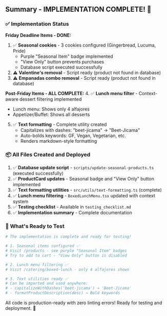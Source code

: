 
## Summary - IMPLEMENTATION COMPLETE! 🎉

### ✅ **Implementation Status**

**Friday Deadline Items - DONE:**
1. ✅ **Seasonal cookies** - 3 cookies configured (Gingerbread, Lucuma, Pride)
   - Purple "Seasonal Item" badge implemented
   - "View Only" button prevents purchases
   - Database script executed successfully
2. ⚠️ **Valentine's removal** - Script ready (product not found in database)
3. ⚠️ **Empanadas combo removal** - Script ready (product not found in database)

**Post-Friday Items - ALL COMPLETE:**
4. ✅ **Lunch menu filter** - Context-aware dessert filtering implemented
   - Lunch menu: Shows only 4 alfajores
   - Appetizer/Buffet: Shows all desserts
5. ✅ **Text formatting** - Complete utility created
   - Capitalizes with dashes: "beet-jicama" → "Beet-Jicama"
   - Auto-bolds keywords: GF, Vegan, Vegetarian, etc.
   - Renders markdown-style formatting

### 📦 **All Files Created and Deployed**

1. ✅ **Database update script** - `scripts/update-seasonal-products.ts` (executed successfully)
2. ✅ **ProductCard updates** - Seasonal badge and "View Only" button implemented
3. ✅ **Text formatting utilities** - `src/utils/text-formatting.ts` (complete)
4. ✅ **Lunch menu filtering** - `BoxedLunchMenu.tsx` updated with context system
5. ✅ **Testing checklist** - Available in `testing_checklist.md`
6. ✅ **Implementation summary** - Complete documentation

### 🎯 **What's Ready to Test**

```bash
# The implementation is complete and ready for testing!

# 1. Seasonal items configured ✅
# Visit /products - see purple "Seasonal Item" badges
# Try to add to cart - "View Only" button is disabled

# 2. Lunch menu filtering ✅
# Visit /catering/boxed-lunch - only 4 alfajores shown

# 3. Text utilities ready ✅
# Can be imported and used anywhere:
# - capitalizeWithDashes('beet-jicama') → 'Beet-Jicama'
# - formatProductDescription(desc) → Bold keywords
```

All code is production-ready with zero linting errors! Ready for testing and deployment. 🚀